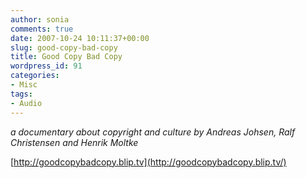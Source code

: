 ```yaml
---
author: sonia
comments: true
date: 2007-10-24 10:11:37+00:00
slug: good-copy-bad-copy
title: Good Copy Bad Copy
wordpress_id: 91
categories:
- Misc
tags:
- Audio
---
```


_a documentary about copyright and culture by Andreas Johsen, Ralf Christensen and Henrik Moltke_

[http://goodcopybadcopy.blip.tv](http://goodcopybadcopy.blip.tv/)
